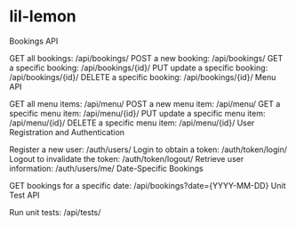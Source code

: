 # lil-lemon

Bookings API

GET all bookings: /api/bookings/
POST a new booking: /api/bookings/
GET a specific booking: /api/bookings/{id}/
PUT update a specific booking: /api/bookings/{id}/
DELETE a specific booking: /api/bookings/{id}/
Menu API

GET all menu items: /api/menu/
POST a new menu item: /api/menu/
GET a specific menu item: /api/menu/{id}/
PUT update a specific menu item: /api/menu/{id}/
DELETE a specific menu item: /api/menu/{id}/
User Registration and Authentication

Register a new user: /auth/users/
Login to obtain a token: /auth/token/login/
Logout to invalidate the token: /auth/token/logout/
Retrieve user information: /auth/users/me/
Date-Specific Bookings

GET bookings for a specific date: /api/bookings?date={YYYY-MM-DD}
Unit Test API

Run unit tests: /api/tests/
